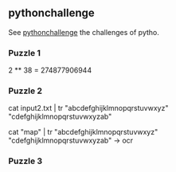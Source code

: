 

pythonchallenge
----------------

See [pythonchallenge][1] the challenges of pytho.


### Puzzle 1
2 ** 38 = 274877906944



### Puzzle 2

cat input2.txt | tr "abcdefghijklmnopqrstuvwxyz" "cdefghijklmnopqrstuvwxyzab" 

cat "map" | tr "abcdefghijklmnopqrstuvwxyz" "cdefghijklmnopqrstuvwxyzab" -> ocr


   [1]: http://www.pythonchallenge.com


### Puzzle 3


